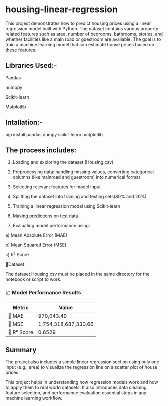 # housing-linear-regression
This project demonstrates how to predict housing prices using a linear regression model built with Python. The dataset contains various property-related features such as area, number of bedrooms, bathrooms, stories, and whether facilities like a main road or guestroom are available.
The goal is to train a machine learning model that can estimate house prices based on these features.

Libraries Used:-
---------------

Pandas

numbpy

Scikit-learn

Matplotlib

Intallation:-
------------

pip install pandas numpy scikit-learn matplotlib

The process includes:
------------------------------

1. Loading and exploring the dataset (Housing.csv)

2. Preprocessing data: handling missing values, converting categorical columns (like mainroad and guestroom) into numerical format

3. Selecting relevant features for model input

4. Splitting the dataset into training and testing sets(80% and 20%)

5. Training a linear regression model using Scikit-learn

6. Making predictions on test data

7. Evaluating model performance using:

a) Mean Absolute Error (MAE)

b) Mean Squared Error (MSE)

c) R² Score

📁Dataset

The dataset Housing.csv must be placed in the same directory for the notebook or script to work.

### 📈 Model Performance Results

| Metric        | Value                  |
|---------------|------------------------|
| 🔹 MAE         | 970,043.40             |
| 🔹 MSE         | 1,754,318,687,330.66   |
| 🔹 R² Score    | 0.6529                 |

Summary
---------------
The project also includes a simple linear regression section using only one input (e.g., area) to visualize the regression line on a scatter plot of house prices.

This project helps in understanding how regression models work and how to apply them to real world datasets. It also introduces data cleaning, feature selection, and performance evaluation essential steps in any machine learning workflow.
